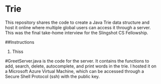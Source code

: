 # Trie
This repository shares the code to create a Java Trie data structure and host it online where multiple global users can access it through a server. This was the final take-home interview for the Slingshot CS Fellowship.

##Instructions
1) Thiss

#GreetServer.java is the code for the server. It contains the functions to add, search, delete, autocomplete, and print words in the trie. I hosted it on a Microsoft Azure Virtual Machine, which can be accessed through a Secure Shell Protocol (ssh) with the public key. 
